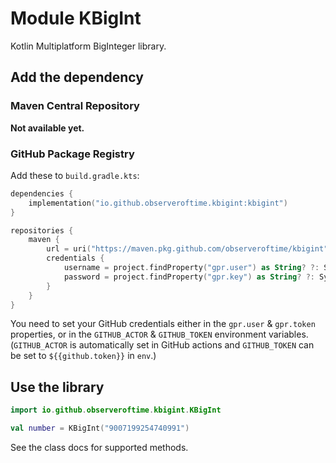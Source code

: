 # Module KBigInt

Kotlin Multiplatform BigInteger library.

## Add the dependency

### Maven Central Repository

**Not available yet.**

### GitHub Package Registry

Add these to `build.gradle.kts`:

```kotlin
dependencies {
    implementation("io.github.observeroftime.kbigint:kbigint")
}

repositories {
    maven {
        url = uri("https://maven.pkg.github.com/observeroftime/kbigint")
        credentials {
            username = project.findProperty("gpr.user") as String? ?: System.getenv("GITHUB_ACTOR")
            password = project.findProperty("gpr.key") as String? ?: System.getenv("GITHUB_TOKEN")
        }
    }
}
```

You need to set your GitHub credentials either in the `gpr.user` & `gpr.token` properties,
or in the `GITHUB_ACTOR` & `GITHUB_TOKEN` environment variables. (`GITHUB_ACTOR` is automatically
set in GitHub actions and `GITHUB_TOKEN` can be set to `${{github.token}}` in `env`.)

## Use the library

```kotlin
import io.github.observeroftime.kbigint.KBigInt

val number = KBigInt("9007199254740991")
```

See the class docs for supported methods.
